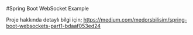 #Spring Boot WebSocket Example

Proje hakkında detaylı bilgi için;
https://medium.com/medorsbilisim/spring-boot-websockets-part1-bdaaf053ed24
